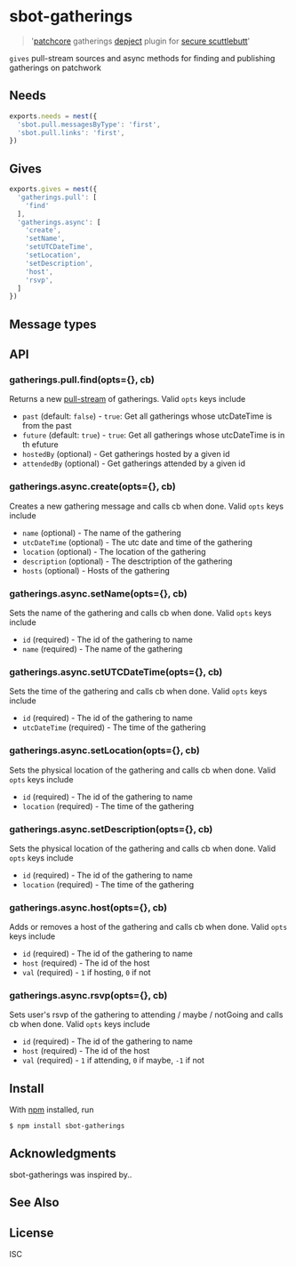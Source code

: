 # sbot-gatherings

> '[patchcore](https://github.com/ssbc/patchcore) gatherings [depject](https://github.com/depject/depject) plugin for [secure scuttlebutt](https://github.com/ssbc/secure-scuttlebutt)'

`gives` pull-stream sources and async methods for finding and publishing gatherings on patchwork

## Needs
```js
exports.needs = nest({
  'sbot.pull.messagesByType': 'first',
  'sbot.pull.links': 'first',
})
```

## Gives
```js
exports.gives = nest({
  'gatherings.pull': [
    'find'
  ],
  'gatherings.async': [
    'create',
    'setName',
    'setUTCDateTime',
    'setLocation',
    'setDescription',
    'host',
    'rsvp',
  ]
})
```

## Message types

## API

### gatherings.pull.find(opts={}, cb)

Returns a new [pull-stream](https://pull-stream.github.io/) of gatherings. Valid `opts` keys include

- `past` (default: `false`) - `true`: Get all gatherings whose utcDateTime is from the past
- `future` (default: `true`) - `true`: Get all gatherings whose utcDateTime is in th efuture
- `hostedBy` (optional) - Get gatherings hosted by a given id
- `attendedBy` (optional) - Get gatherings attended by a given id

### gatherings.async.create(opts={}, cb)

Creates a new gathering message and calls cb when done. Valid `opts` keys include

- `name` (optional) - The name of the gathering 
- `utcDateTime` (optional) - The utc date and time of the gathering 
- `location` (optional) - The location of the gathering
- `description` (optional) - The desctription of the gathering 
- `hosts` (optional) - Hosts of the gathering

### gatherings.async.setName(opts={}, cb)

Sets the name of the gathering and calls cb when done. Valid `opts` keys include

- `id` (required) - The id of the gathering to name
- `name` (required) - The name of the gathering 

### gatherings.async.setUTCDateTime(opts={}, cb)

Sets the time of the gathering and calls cb when done. Valid `opts` keys include

- `id` (required) - The id of the gathering to name
- `utcDateTime` (required) - The time of the gathering 

### gatherings.async.setLocation(opts={}, cb)

Sets the physical location of the gathering and calls cb when done. Valid `opts` keys include

- `id` (required) - The id of the gathering to name
- `location` (required) - The time of the gathering 

### gatherings.async.setDescription(opts={}, cb)

Sets the physical location of the gathering and calls cb when done. Valid `opts` keys include

- `id` (required) - The id of the gathering to name
- `location` (required) - The time of the gathering 

### gatherings.async.host(opts={}, cb)

Adds or removes a host of the gathering and calls cb when done. Valid `opts` keys include

- `id` (required) - The id of the gathering to name
- `host` (required) - The id of the host 
- `val` (required) - `1` if hosting, `0` if not

### gatherings.async.rsvp(opts={}, cb)

Sets user's rsvp of the gathering to attending / maybe / notGoing and calls cb when done. Valid `opts` keys include

- `id` (required) - The id of the gathering to name
- `host` (required) - The id of the host 
- `val` (required) - `1` if attending, `0` if maybe, `-1` if not

## Install

With [npm](https://npmjs.org/) installed, run

```
$ npm install sbot-gatherings
```

## Acknowledgments

sbot-gatherings was inspired by..

## See Also


## License

ISC

